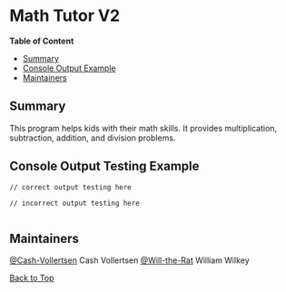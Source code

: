 <!-- 
https://github.com/lifeparticle/Markdown-Cheatsheet
https://youtu.be/eVGEea7adDM?si=cz1Fbqxr9VgioIEh
-->

# Math Tutor V2

<b>Table of Content</b>
- [Summary](#summary)
- [Console Output Example](#console-output-testing-example)
- [Maintainers](#maintainers)

## Summary
This program helps kids with their math skills. It provides multiplication, 
  subtraction, addition, and division problems. 
## Console Output Testing Example
```
// correct output testing here 

// incorrect output testing here 


```

## Maintainers
[@Cash-Vollertsen](https://github.com/Ussernam) Cash Vollertsen
[@Will-the-Rat](https://github.com/Will-the-Rat) William Wilkey  

[Back to Top](#math-tutor-v1)
